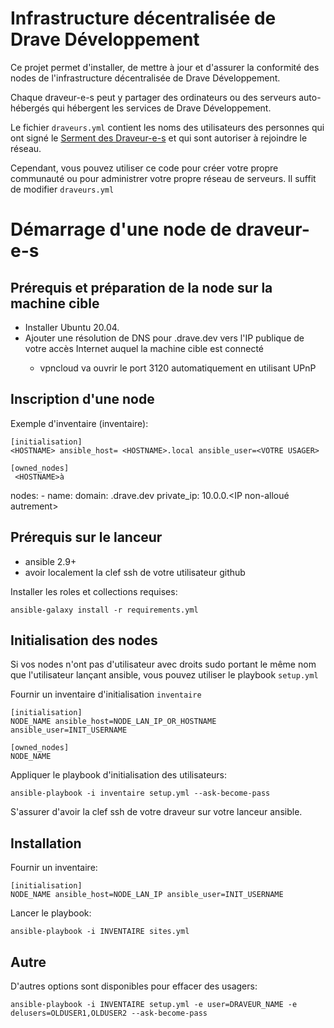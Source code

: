 # Infrastructure décentralisée de Drave Développement

Ce projet permet d'installer, de mettre à jour et d'assurer la conformité des nodes de l'infrastructure décentralisée de Drave Développement.

Chaque draveur-e-s peut y partager des ordinateurs ou des serveurs auto-hébergés qui hébergent les services de Drave Développement.

Le fichier `draveurs.yml` contient les noms des utilisateurs des personnes qui ont signé le [Serment des Draveur-e-s](https://serment.drave.dev) et qui sont autoriser à rejoindre le réseau.

Cependant, vous pouvez utiliser ce code pour créer votre propre communauté ou pour administrer votre propre réseau de serveurs. Il suffit de modifier `draveurs.yml`

# Démarrage d'une node de draveur-e-s

## Prérequis et préparation de la node sur la machine cible

* Installer Ubuntu 20.04.
* Ajouter une résolution de DNS pour <HOSTNAME>.drave.dev vers l'IP publique de votre accès Internet auquel la machine cible est connecté
  * vpncloud va ouvrir le port 3120 automatiquement en utilisant UPnP


## Inscription d'une node

Exemple d'inventaire (inventaire):

    [initialisation]
    <HOSTNAME> ansible_host= <HOSTNAME>.local ansible_user=<VOTRE USAGER>

    [owned_nodes]
     <HOSTNAME>à

   nodes:
     - name: <HOSTNAME>
       domain: <HOSTNAME>.drave.dev
       private_ip: 10.0.0.<IP non-alloué autrement>

## Prérequis sur le lanceur

  - ansible 2.9+
  - avoir localement la clef ssh de votre utilisateur github

Installer les roles et collections requises:

    ansible-galaxy install -r requirements.yml

## Initialisation des nodes

Si vos nodes n'ont pas d'utilisateur avec droits sudo portant le même nom que l'utilisateur lançant ansible, vous pouvez utiliser le playbook `setup.yml`

Fournir un inventaire d'initialisation ```inventaire```

    [initialisation]
    NODE_NAME ansible_host=NODE_LAN_IP_OR_HOSTNAME  ansible_user=INIT_USERNAME

    [owned_nodes]
    NODE_NAME

Appliquer le playbook d'initialisation des utilisateurs:

    ansible-playbook -i inventaire setup.yml --ask-become-pass

S'assurer d'avoir la clef ssh de votre draveur sur votre lanceur ansible.

## Installation

Fournir un inventaire:

    [initialisation]
    NODE_NAME ansible_host=NODE_LAN_IP ansible_user=INIT_USERNAME

Lancer le playbook:

    ansible-playbook -i INVENTAIRE sites.yml

## Autre

D'autres options sont disponibles pour effacer des usagers:

    ansible-playbook -i INVENTAIRE setup.yml -e user=DRAVEUR_NAME -e delusers=OLDUSER1,OLDUSER2 --ask-become-pass